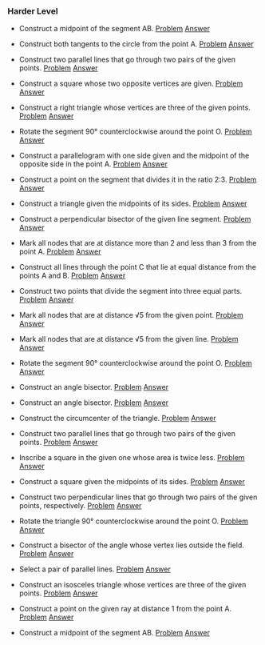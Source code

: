 ### Harder Level

* Construct a midpoint of the segment AB.
[Problem](8/Problems/1.png) 
[Answer](8/Solutions/1.png)

* Construct both tangents to the circle from the point A.
[Problem](8/Problems/2.png) 
[Answer](8/Solutions/2.png)

* Construct two parallel lines that go through two pairs of the given points.
[Problem](8/Problems/3.png) 
[Answer](8/Solutions/3.png)

* Construct a square whose two opposite vertices are given.
[Problem](8/Problems/4.png) 
[Answer](8/Solutions/4.png)

* Construct a right triangle whose vertices are three of the given points.
[Problem](8/Problems/5.png) 
[Answer](8/Solutions/5.png)

* Rotate the segment 90° counterclockwise around the point O.
[Problem](8/Problems/6.png) 
[Answer](8/Solutions/6.png)

* Construct a parallelogram with one side given and the midpoint of the opposite side in the point A.
[Problem](8/Problems/7.png) 
[Answer](8/Solutions/7.png)

* Construct a point on the segment that divides it in the ratio 2:3.
[Problem](8/Problems/8.png) 
[Answer](8/Solutions/8.png)

* Construct a triangle given the midpoints of its sides.
[Problem](8/Problems/9.png) 
[Answer](8/Solutions/9.png)

* Construct a perpendicular bisector of the given line segment.
[Problem](8/Problems/10.png) 
[Answer](8/Solutions/10.png)

* Mark all nodes that are at distance more than 2 and less than 3 from the point A.
[Problem](8/Problems/11.png) 
[Answer](8/Solutions/11.png)

* Construct all lines through the point C that lie at equal distance from the points A and B.
[Problem](8/Problems/12.png) 
[Answer](8/Solutions/12.png)

* Construct two points that divide the segment into three equal parts.
[Problem](8/Problems/13.png) 
[Answer](8/Solutions/13.png)

* Mark all nodes that are at distance √5 from the given point.
[Problem](8/Problems/14.png) 
[Answer](8/Solutions/14.png)

* Mark all nodes that are at distance √5 from the given line.
[Problem](8/Problems/15.png) 
[Answer](8/Solutions/15.png)

* Rotate the segment 90° counterclockwise around the point O.
[Problem](8/Problems/16.png) 
[Answer](8/Solutions/16.png)

* Construct an angle bisector.
[Problem](8/Problems/17.png) 
[Answer](8/Solutions/17.png)

* Construct an angle bisector.
[Problem](8/Problems/18.png) 
[Answer](8/Solutions/18.png)

* Construct the circumcenter of the triangle.
[Problem](8/Problems/19.png) 
[Answer](8/Solutions/19.png)

* Construct two parallel lines that go through two pairs of the given points.
[Problem](8/Problems/20.png) 
[Answer](8/Solutions/20.png)

* Inscribe a square in the given one whose area is twice less.
[Problem](8/Problems/21.png) 
[Answer](8/Solutions/21.png)

* Construct a square given the midpoints of its sides.
[Problem](8/Problems/22.png) 
[Answer](8/Solutions/22.png)

* Construct two perpendicular lines that go through two pairs of the given points, respectively.
[Problem](8/Problems/23.png) 
[Answer](8/Solutions/23.png)

* Rotate the triangle 90° counterclockwise around the point O.
[Problem](8/Problems/24.png) 
[Answer](8/Solutions/24.png)

* Construct a bisector of the angle whose vertex lies outside the field.
[Problem](8/Problems/25.png) 
[Answer](8/Solutions/25.png)

* Select a pair of parallel lines.
[Problem](8/Problems/26.png) 
[Answer](8/Solutions/26.png)

* Construct an isosceles triangle whose vertices are three of the given points.
[Problem](8/Problems/27.png) 
[Answer](8/Solutions/27.png)

* Construct a point on the given ray at distance 1 from the point A.
[Problem](8/Problems/28.png) 
[Answer](8/Solutions/28.png)

* Construct a midpoint of the segment AB.
[Problem](8/Problems/29.png) 
[Answer](8/Solutions/29.png)